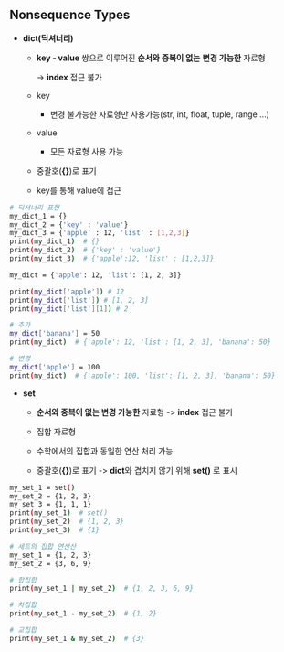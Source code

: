 ## Nonsequence Types

- **dict(딕셔너리)**
  
  - **key - value** 쌍으로 이루어진 **순서와 중복이 없는** **변경 가능한** 자료형 
    
    -> **index** 접근 불가
  
  - key
    
    - 변경 불가능한 자료형만 사용가능(str, int, float, tuple, range ...)
  
  - value
    
    - 모든 자료형 사용 가능
  
  - 중괄호(**{}**)로 표기
  
  - key를 통해 value에 접근

```bash
# 딕셔너리 표현
my_dict_1 = {}
my_dict_2 = {'key' : 'value'}
my_dict_3 = {'apple' : 12, 'list' : [1,2,3]}
print(my_dict_1)  # {}
print(my_dict_2)  # {'key' : 'value'}
print(my_dict_3)  # {'apple':12, 'list' : [1,2,3]}
```

```bash
my_dict = {'apple': 12, 'list': [1, 2, 3]}

print(my_dict['apple']) # 12
print(my_dict['list']) # [1, 2, 3]
print(my_dict['list'][1]) # 2

# 추가
my_dict['banana'] = 50
print(my_dict)  # {'apple': 12, 'list': [1, 2, 3], 'banana': 50}

# 변경
my_dict['apple'] = 100
print(my_dict)  # {'apple': 100, 'list': [1, 2, 3], 'banana': 50}
```

- **set**
  
  - **순서와 중복이 없는 변경 가능한** 자료형 -> **index** 접근 불가
  
  - 집합 자료형
  
  - 수학에서의 집합과 동일한 연산 처리 가능
  
  - 중괄호(**{}**)로 표기 -> **dict**와 겹치지 않기 위해 **set()** 로 표시 

```bash
my_set_1 = set()
my_set_2 = {1, 2, 3}
my_set_3 = {1, 1, 1}
print(my_set_1)  # set()
print(my_set_2)  # {1, 2, 3}
print(my_set_3)  # {1}
```

```bash
# 세트의 집합 연산산
my_set_1 = {1, 2, 3}
my_set_2 = {3, 6, 9}

# 합집합
print(my_set_1 | my_set_2)  # {1, 2, 3, 6, 9}

# 차집합
print(my_set_1 - my_set_2)  # {1, 2}

# 교집합
print(my_set_1 & my_set_2)  # {3}
```



